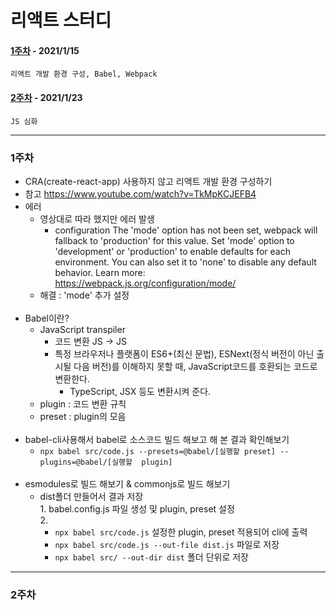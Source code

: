 # 리액트 스터디

#### [1주차](#1주차) - 2021/1/15
    리액트 개발 환경 구성, Babel, Webpack
#### [2주차](#2주차) - 2021/1/23
    JS 심화

---
### 1주차
- CRA(create-react-app) 사용하지 않고 리액트 개발 환경 구성하기
- 참고 https://www.youtube.com/watch?v=TkMpKCJEFB4
- 에러
  - 영상대로 따라 했지만 에러 발생
    - configuration The 'mode' option has not been set, webpack will fallback to 'production' for this value. Set 'mode' option to 'development' or 'production' to enable defaults for each environment. You can also set it to 'none' to disable any default behavior. Learn more: https://webpack.js.org/configuration/mode/
  - 해결 : 'mode' 추가 설정
  <br/><br/>
- Babel이란?
  - JavaScript transpiler
    - 코드 변환 JS -> JS
    - 특정 브라우저나 플랫폼이 ES6+(최신 문법), ESNext(정식 버전이 아닌 출시될 다음 버전)를 이해하지 못할 때, JavaScript코드를 호환되는 코드로 변환한다.
      - TypeScript, JSX 등도 변환시켜 준다.
  - plugin : 코드 변환 규칙
  - preset : plugin의 모음
  <br/><br/>
- babel-cli사용해서 babel로 소스코드 빌드 해보고 해 본 결과 확인해보기
  - `npx babel src/code.js --presets=@babel/[실행할 preset] --plugins=@babel/[실행할 
    plugin]`
  <br/><br/>
- esmodules로 빌드 해보기 & commonjs로 빌드 해보기 
  - dist폴더 만들어서 결과 저장
    <br/>1. babel.config.js 파일 생성 및 plugin, preset 설정
    <br/>2.
    - `npx babel src/code.js` 설정한 plugin, preset 적용되어 cli에 출력
    - `npx babel src/code.js --out-file dist.js` 파일로 저장
    - `npx babel src/ --out-dir dist` 폴더 단위로 저장
 ---
### 2주차










  
 
